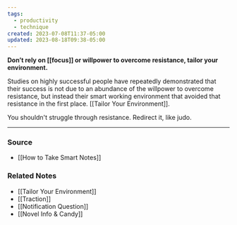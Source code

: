 ```yaml
---
tags:
  - productivity
  - technique
created: 2023-07-08T11:37-05:00
updated: 2023-08-18T09:38-05:00
---
```

**Don’t rely on [[focus]] or willpower to overcome resistance, tailor your environment.**

Studies on highly successful people have repeatedly demonstrated that their success is not due to an abundance of the willpower to overcome resistance, but instead their smart working environment that avoided that resistance in the first place. [[Tailor Your Environment]].

You shouldn't struggle through resistance. Redirect it, like judo. 

---
### Source
- [[How to Take Smart Notes]]

### Related Notes
- [[Tailor Your Environment]] 
- [[Traction]] 
- [[Notification Question]] 
- [[Novel Info & Candy]]
